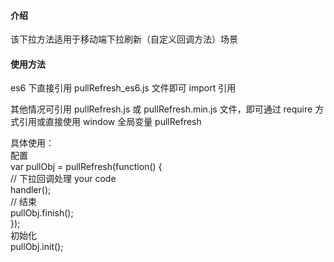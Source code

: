 #### 介绍
该下拉方法适用于移动端下拉刷新（自定义回调方法）场景
#### 使用方法
es6 下直接引用 pullRefresh_es6.js 文件即可 import 引用

其他情况可引用 pullRefresh.js 或 pullRefresh.min.js 文件，即可通过 require 方式引用或直接使用 window 全局变量 pullRefresh 

具体使用：  
配置  
var pullObj = pullRefresh(function() {  
    // 下拉回调处理 your code  
    handler();  
    // 结束  
    pullObj.finish();  
});  
初始化  
pullObj.init();  